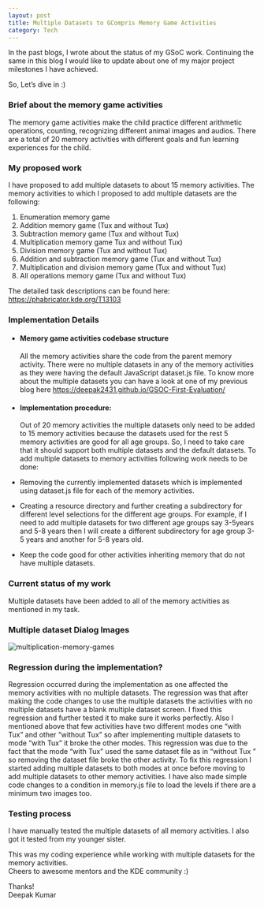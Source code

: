 ```yaml
---
layout: post
title: Multiple Datasets to GCompris Memory Game Activities
category: Tech
---
```


In the past blogs, I wrote about the status of my GSoC work. Continuing the same in this blog I would like to update about one of my major project milestones I have achieved.

So, Let’s dive in :)


### Brief about the memory game activities

The memory game activities make the child practice different arithmetic operations, counting, recognizing different animal images and audios. There are a total of 20 memory activities with different goals and fun learning experiences for the child.

### My proposed work

I have proposed to add multiple datasets to about 15 memory activities. The memory activities to which I proposed to add multiple datasets are the following:

1. Enumeration memory game
2. Addition memory game (Tux and without Tux)
3. Subtraction memory game (Tux and without Tux)
4. Multiplication memory game Tux and without Tux)
5. Division memory game (Tux and without Tux)
6. Addition and subtraction memory game (Tux and without Tux)
7. Multiplication and division memory game (Tux and without Tux)
8. All operations memory game (Tux and without Tux)

The detailed task descriptions can be found here: https://phabricator.kde.org/T13103

### Implementation Details

- #### Memory game activities codebase structure
     All the memory activities share the code from the parent memory activity. There were no multiple datasets in any of the memory activities as they were having the default JavaScript dataset.js file. To know more about the multiple datasets you can have a look at one of my previous blog here https://deepak2431.github.io/GSOC-First-Evaluation/

- #### Implementation procedure:
   Out of 20 memory activities the multiple datasets only need to be added to 15 memory activities because the datasets used for the rest 5 memory activities are good for all age groups. So, I need to take care that it should support both multiple datasets and the default datasets.
    To add multiple datasets to memory activities following work needs to be done:
- Removing the currently implemented datasets which is implemented using dataset.js file for each of the memory activities.
-  Creating a resource directory and further creating a subdirectory for different level selections for the different age groups. For example, if I need to add multiple datasets for two different age groups say 3-5years and 5-8 years then I will create a different subdirectory for age group 3-5 years and another for  5-8 years old.
-  Keep the code good for other activities inheriting memory that do not have multiple datasets.

### Current status of my work
Multiple datasets have been added to all of the memory activities as mentioned in my task.

### Multiple dataset Dialog Images

![multiplication-memory-games](https://user-images.githubusercontent.com/66898390/86506381-90f30a80-bdec-11ea-8447-65ef69975833.png)

### Regression during the implementation?
Regression occurred during the implementation as one affected the memory activities with no multiple datasets. The regression was that after making the code changes to use the multiple datasets the activities with no multiple datasets have a blank multiple dataset screen. I fixed this regression and further tested it to make sure it works perfectly.
Also I mentioned above that few activities have two different modes one “with Tux” and other “without Tux” so after implementing multiple datasets to mode “with Tux” it broke the other modes. This regression was due to the fact that the mode “with Tux” used  the same dataset file as in “without Tux ” so removing the dataset file broke the other activity. To fix this regression I started adding multiple datasets to both modes at once before moving to add multiple datasets to other memory activities.
I have also made simple code changes to a condition in memory.js file to load the levels if there are a minimum two images too.


### Testing process
I have manually tested the multiple datasets of all memory activities. I also got it tested from my younger sister.

This was my coding experience while working with multiple datasets for the memory activities.<br>
Cheers to awesome mentors and the KDE community :)

Thanks!<br>
Deepak Kumar









